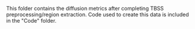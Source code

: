 This folder contains the diffusion metrics after completing TBSS preprocessing/region extraction. Code used to create this data is included in the "Code" folder. 
